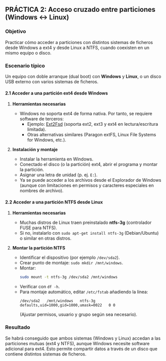 ## PRÁCTICA 2: Acceso cruzado entre particiones (Windows <-> Linux)

### Objetivo
Practicar cómo acceder a particiones con distintos sistemas de ficheros desde Windows a ext4 y desde Linux a NTFS, cuando coexisten en un mismo equipo o disco.

### Escenario típico
Un equipo con doble arranque (dual boot) con **Windows** y **Linux**, o un disco USB externo con varios sistemas de ficheros.

#### 2.1 Acceder a una partición ext4 desde Windows

1. **Herramientas necesarias**  
   - Windows no soporta ext4 de forma nativa. Por tanto, se requiere software de terceros:
     - Ejemplo: [Ext2Fsd](http://www.ext2fsd.com/) (soporta ext2, ext3 y ext4 en lectura/escritura limitada).  
     - Otras alternativas similares (Paragon extFS, Linux File Systems for Windows, etc.).

2. **Instalación y montaje**  
   - Instalar la herramienta en Windows.  
   - Conectado el disco (o la partición) ext4, abrir el programa y montar la partición.  
   - Asignar una letra de unidad (p. ej. `E:`).  
   - Ya se puede acceder a los archivos desde el Explorador de Windows (aunque con limitaciones en permisos y caracteres especiales en nombres de archivo).

#### 2.2 Acceder a una partición NTFS desde Linux

1. **Herramientas necesarias**  
   - Muchas distros de Linux traen preinstalado **ntfs-3g** (controlador FUSE para NTFS).  
   - Si no, instalarlo con `sudo apt-get install ntfs-3g` (Debian/Ubuntu) o similar en otras distros.

2. **Montar la partición NTFS**  
   - Identificar el dispositivo (por ejemplo `/dev/sda2`).  
   - Crear punto de montaje: `sudo mkdir /mnt/windows`.  
   - Montar:  
     ```bash
     sudo mount -t ntfs-3g /dev/sda2 /mnt/windows
     ```
   - Verificar con `df -h`.  
   - Para montaje automático, editar `/etc/fstab` añadiendo la línea:  
     ```
     /dev/sda2   /mnt/windows   ntfs-3g   defaults,uid=1000,gid=1000,umask=0022   0 0
     ```
     (Ajustar permisos, usuario y grupo según sea necesario).

### Resultado
Se habrá conseguido que ambos sistemas (Windows y Linux) accedan a las particiones mutuas (ext4 y NTFS), aunque Windows necesite software adicional para ext4. Esto permite compartir datos a través de un disco que contiene distintos sistemas de ficheros.


